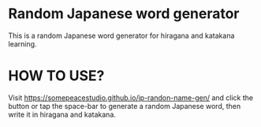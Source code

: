 # Random Japanese word generator
This is a random Japanese word generator for hiragana and katakana learning.
# HOW TO USE?
Visit https://somepeacestudio.github.io/jp-randon-name-gen/ and click the button or tap the space-bar to generate a random Japanese word, then write it in hiragana and katakana.
